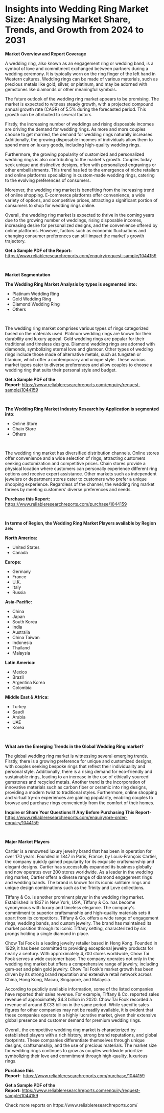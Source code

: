 <p><h1>Insights into Wedding Ring Market Size: Analysing Market Share, Trends, and Growth from 2024 to 2031</h1></p><p><strong>Market Overview and Report Coverage</strong></p>
<p><p>A wedding ring, also known as an engagement ring or wedding band, is a symbol of love and commitment exchanged between partners during a wedding ceremony. It is typically worn on the ring finger of the left hand in Western cultures. Wedding rings can be made of various materials, such as precious metals like gold, silver, or platinum, and may be adorned with gemstones like diamonds or other meaningful symbols.</p><p>The future outlook of the wedding ring market appears to be promising. The market is expected to witness steady growth, with a projected compound annual growth rate (CAGR) of 5.5% during the forecasted period. This growth can be attributed to several factors.</p><p>Firstly, the increasing number of weddings and rising disposable incomes are driving the demand for wedding rings. As more and more couples choose to get married, the demand for wedding rings naturally increases. Additionally, the growing disposable incomes of individuals allow them to spend more on luxury goods, including high-quality wedding rings.</p><p>Furthermore, the growing popularity of customized and personalized wedding rings is also contributing to the market's growth. Couples today seek unique and distinctive designs, often with personalized engravings or other embellishments. This trend has led to the emergence of niche retailers and online platforms specializing in custom-made wedding rings, catering to the evolving preferences of consumers.</p><p>Moreover, the wedding ring market is benefiting from the increasing trend of online shopping. E-commerce platforms offer convenience, a wide variety of options, and competitive prices, attracting a significant portion of consumers to shop for wedding rings online.</p><p>Overall, the wedding ring market is expected to thrive in the coming years due to the growing number of weddings, rising disposable incomes, increasing desire for personalized designs, and the convenience offered by online platforms. However, factors such as economic fluctuations and changing consumer preferences can still impact the market's growth trajectory.</p></p>
<p><strong>Get a Sample PDF of the Report:</strong> <a href="https://www.reliableresearchreports.com/enquiry/request-sample/1044159">https://www.reliableresearchreports.com/enquiry/request-sample/1044159</a></p>
<p>&nbsp;</p>
<p><strong>Market Segmentation</strong></p>
<p><strong>The Wedding Ring Market Analysis by types is segmented into:</strong></p>
<p><ul><li>Platinum Wedding Ring</li><li>Gold Wedding Ring</li><li>Diamond Wedding Ring</li><li>Others</li></ul></p>
<p>&nbsp;</p>
<p><p>The wedding ring market comprises various types of rings categorized based on the materials used. Platinum wedding rings are known for their durability and luxury appeal. Gold wedding rings are popular for their traditional and timeless designs. Diamond wedding rings are adorned with diamonds, symbolizing eternal love and glamour. Other types of wedding rings include those made of alternative metals, such as tungsten or titanium, which offer a contemporary and unique style. These various market types cater to diverse preferences and allow couples to choose a wedding ring that suits their personal style and budget.</p></p>
<p><strong>Get a Sample PDF of the Report:</strong>&nbsp;<a href="https://www.reliableresearchreports.com/enquiry/request-sample/1044159">https://www.reliableresearchreports.com/enquiry/request-sample/1044159</a></p>
<p>&nbsp;</p>
<p><strong>The Wedding Ring Market Industry Research by Application is segmented into:</strong></p>
<p><ul><li>Online Store</li><li>Chain Store</li><li>Others</li></ul></p>
<p>&nbsp;</p>
<p><p>The wedding ring market has diversified distribution channels. Online stores offer convenience and a wide selection of rings, attracting customers seeking customization and competitive prices. Chain stores provide a physical location where customers can personally experience different ring options and receive expert assistance. Other markets such as independent jewelers or department stores cater to customers who prefer a unique shopping experience. Regardless of the channel, the wedding ring market thrives by meeting customers' diverse preferences and needs.</p></p>
<p><strong>Purchase this Report:</strong>&nbsp; <a href="https://www.reliableresearchreports.com/purchase/1044159">https://www.reliableresearchreports.com/purchase/1044159</a></p>
<p>&nbsp;</p>
<p><strong>In terms of Region, the Wedding Ring Market Players available by Region are:</strong></p>
<p>
    <p> <strong> North America: </strong>
        <ul>
            <li>United States</li>
            <li>Canada</li>
        </ul>
        </p> 
    <p> <strong> Europe: </strong>
        <ul>
            <li>Germany</li>
            <li>France</li>
            <li>U.K.</li>
            <li>Italy</li>
            <li>Russia</li>
        </ul>
        </p> 
    <p> <strong> Asia-Pacific: </strong>
        <ul>
            <li>China</li>
            <li>Japan</li>
            <li>South Korea</li>
            <li>India</li>
            <li>Australia</li>
            <li>China Taiwan</li>
            <li>Indonesia</li>
            <li>Thailand</li>
            <li>Malaysia</li>
        </ul>
        </p> 
    <p> <strong> Latin America: </strong>
        <ul>
            <li>Mexico</li>
            <li>Brazil</li>
            <li>Argentina Korea</li>
            <li>Colombia</li>
        </ul>
        </p> 
    <p> <strong> Middle East & Africa: </strong>
        <ul>
            <li>Turkey</li>
            <li>Saudi</li>
            <li>Arabia</li>
            <li>UAE</li>
            <li>Korea</li>
        </ul>
    </p>
    </p>
<p>&nbsp;</p>
<p><strong>What are the Emerging Trends in the Global Wedding Ring market?</strong></p>
<p><p>The global wedding ring market is witnessing several emerging trends. Firstly, there is a growing preference for unique and customized designs, with couples seeking bespoke rings that reflect their individuality and personal style. Additionally, there is a rising demand for eco-friendly and sustainable rings, leading to an increase in the use of ethically sourced gemstones and recycled metals. Another trend is the incorporation of innovative materials such as carbon fiber or ceramic into ring designs, providing a modern twist to traditional styles. Furthermore, online shopping and virtual try-on experiences are gaining popularity, enabling couples to browse and purchase rings conveniently from the comfort of their homes.</p></p>
<p><strong>Inquire or Share Your Questions If Any Before Purchasing This Report</strong>- <a href="https://www.reliableresearchreports.com/enquiry/pre-order-enquiry/1044159">https://www.reliableresearchreports.com/enquiry/pre-order-enquiry/1044159</a></p>
<p>&nbsp;</p>
<p><strong>Major Market Players</strong></p>
<p><p>Cartier is a renowned luxury jewelry brand that has been in operation for over 170 years. Founded in 1847 in Paris, France, by Louis-François Cartier, the company quickly gained popularity for its exquisite craftsmanship and elegant designs. Cartier has successfully expanded its business globally and now operates over 200 stores worldwide. As a leader in the wedding ring market, Cartier offers a diverse range of diamond engagement rings and wedding bands. The brand is known for its iconic solitaire rings and unique design combinations such as the Trinity and Love collections.</p><p>Tiffany & Co. is another prominent player in the wedding ring market. Established in 1837 in New York, USA, Tiffany & Co. has become synonymous with luxury and timeless elegance. The company's commitment to superior craftsmanship and high-quality materials sets it apart from its competitors. Tiffany & Co. offers a wide range of engagement rings, wedding bands, and custom jewelry. The brand has maintained its market position through its iconic Tiffany setting, characterized by six prongs holding a single diamond in place.</p><p>Chow Tai Fook is a leading jewelry retailer based in Hong Kong. Founded in 1929, it has been committed to providing exceptional jewelry products for nearly a century. With approximately 4,700 stores worldwide, Chow Tai Fook serves a wide customer base. The company operates not only in the wedding ring market but offers a comprehensive range of jewelry, including gem-set and plain gold jewelry. Chow Tai Fook's market growth has been driven by its strong brand reputation and extensive retail network across China, Hong Kong, Macau, Singapore, and Malaysia.</p><p>According to publicly available information, some of the listed companies have reported their sales revenue. For example, Tiffany & Co. reported sales revenue of approximately $4.3 billion in 2020. Chow Tai Fook recorded a revenue of around $7.33 billion in the same period. While specific sales figures for other companies may not be readily available, it is evident that these companies operate in a highly lucrative market, given their extensive global presence and customer demand for premium wedding rings.</p><p>Overall, the competitive wedding ring market is characterized by established players with a rich history, strong brand reputations, and global footprints. These companies differentiate themselves through unique designs, craftsmanship, and the use of precious materials. The market size for wedding rings continues to grow as couples worldwide prioritize symbolizing their love and commitment through high-quality, luxurious rings.</p></p>
<p><strong>Purchase this Report:</strong>&nbsp;&nbsp;<a href="https://www.reliableresearchreports.com/purchase/1044159">https://www.reliableresearchreports.com/purchase/1044159</a></p>
<p></p>
<p><strong>Get a Sample PDF of the Report:</strong>&nbsp;<a href="https://www.reliableresearchreports.com/enquiry/request-sample/1044159">https://www.reliableresearchreports.com/enquiry/request-sample/1044159</a></p>
<p>Check more reports on https://www.reliableresearchreports.com/</p>